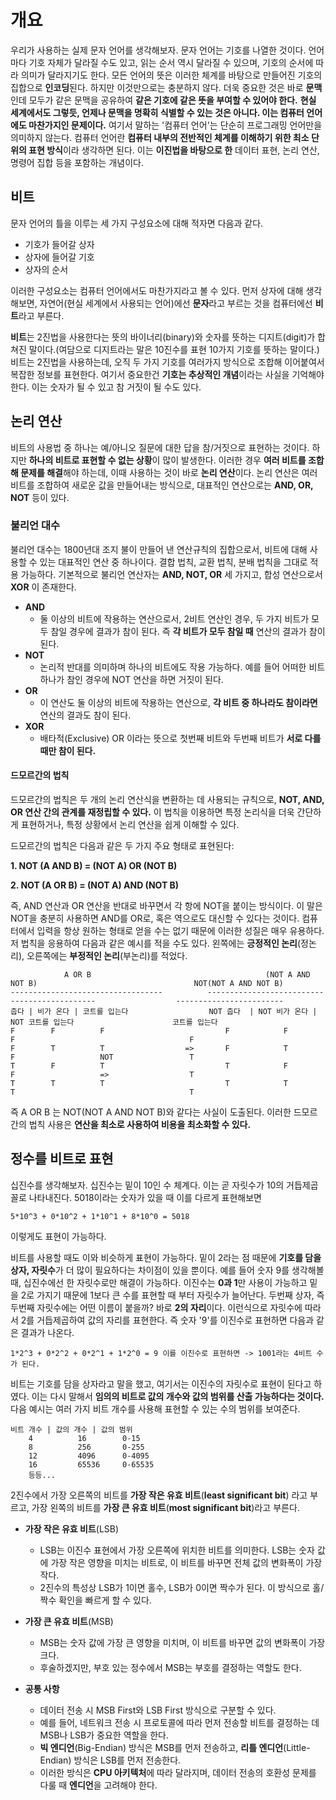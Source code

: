 # 개요

우리가 사용하는 실제 문자 언어를 생각해보자. 문자 언어는 기호를 나열한 것이다. 언어마다 기호 자체가 달라질 수도 있고, 읽는 순서 역시 달라질 수 있으며, 기호의 순서에 따라 의미가 달라지기도 한다.
모든 언어의 뜻은 이러한 체계를 바탕으로 만들어진 기호의 집합으로 **인코딩**된다. 하지만 이것만으로는 충분하지 않다. 더욱 중요한 것은 바로 **문맥**인데 모두가 같은 문맥을 공유하여 **같은 기호에 같은 뜻을 부여할 수 있어야 한다.**
**현실 세계에서도 그렇듯, 언제나 문맥을 명확히 식별할 수 있는 것은 아니다. 이는 컴퓨터 언어에도 마찬가지인 문제이다.**
여기서 말하는 '컴퓨터 언어'는 단순히 프로그래밍 언어만을 의미하지 않는다. 컴퓨터 언어란 **컴퓨터 내부의 전반적인 체계를 이해하기 위한 최소 단위의 표현 방식**이라 생각하면 된다. 이는 **이진법을 바탕으로 한** 데이터 표현, 논리 연산, 명령어 집합 등을 포함하는 개념이다.

## 비트

문자 언어의 틀을 이루는 세 가지 구성요소에 대해 적자면 다음과 같다.

  - 기호가 들어갈 상자
  - 상자에 들어갈 기호
  - 상자의 순서

이러한 구성요소는 컴퓨터 언어에서도 마찬가지라고 볼 수 있다. 먼저 상자에 대해 생각해보면, 자연어(현실 세계에서 사용되는 언어)에선 **문자**라고 부르는 것을 컴퓨터에선 **비트**라고 부른다. 

**비트**는 2진법을 사용한다는 뜻의 바이너리(binary)와 숫자를 뜻하는 디지트(digit)가 합쳐진 말이다.(여담으로 디지트라는 말은 10진수를 표현 10가지 기호를 뜻하는 말이다.) 비트는 2진법을 사용하는데, 오직 두 가지 기호를 여러가지 방식으로 조합해 이어붙여서 복잡한 정보를 표현한다. 여기서 중요한건 **기호는 추상적인 개념**이라는 사실을 기억해야한다. 이는 숫자가 될 수 있고 참 거짓이 될 수도 있다.

## 논리 연산

비트의 사용법 중 하나는 예/아니오 질문에 대한 답을 참/거짓으로 표현하는 것이다. 하지만 **하나의 비트로 표현할 수 없는 상황**이 많이 발생한다. 이러한 경우 **여러 비트를 조합해 문제를 해결**해야 하는데, 이때 사용하는 것이 바로 **논리 연산**이다. 논리 연산은 여러 비트를 조합하여 새로운 값을 만들어내는 방식으로, 대표적인 연산으로는 **AND, OR, NOT** 등이 있다.

### 불리언 대수

불리언 대수는 1800년대 조지 불이 만들어 낸 연산규칙의 집합으로서, 비트에 대해 사용할 수 있는 대표적인 연산 중 하나이다. 결합 법칙, 교환 법칙, 분배 법칙을 그대로 적용 가능하다.
기본적으로 불리언 연산자는 **AND, NOT, OR** 세 가지고, 합성 연산으로서 **XOR** 이 존재한다.

- **AND**
  - 둘 이상의 비트에 작용하는 연산으로서, 2비트 연산인 경우, 두 가지 비트가 모두 참일 경우에 결과가 참이 된다. 즉 **각 비트가 모두 참일 때** 연산의 결과가 참이 된다.
- **NOT**
    - 논리적 반대를 의미하며 하나의 비트에도 작용 가능하다. 예를 들어 어떠한 비트 하나가 참인 경우에 NOT 연산을 하면 거짓이 된다.
- **OR**
    - 이 연산도 둘 이상의 비트에 작용하는 연산으로, **각 비트 중 하나라도 참이라면** 연산의 결과도 참이 된다.
- **XOR**
    - 배타적(Exclusive) OR 이라는 뜻으로 첫번째 비트와 두번째 비트가 **서로 다를 때만 참이 된다.**
 
#### 드모르간의 법칙 

드모르간의 법칙은 두 개의 논리 연산식을 변환하는 데 사용되는 규칙으로, **NOT, AND, OR 연산 간의 관계를 재정립할 수 있다.** 이 법칙을 이용하면 특정 논리식을 더욱 간단하게 표현하거나, 특정 상황에서 논리 연산을 쉽게 이해할 수 있다. 

드모르간의 법칙은 다음과 같은 두 가지 주요 형태로 표현된다:

**1. NOT (A AND B) = (NOT A) OR (NOT B)** 

**2. NOT (A OR B) = (NOT A) AND (NOT B)**

즉, AND 연산과 OR 연산을 반대로 바꾸면서 각 항에 NOT을 붙이는 방식이다. 이 말은 NOT을 충분히 사용하면 AND를 OR로, 혹은 역으로도 대신할 수 있다는 것이다.
컴퓨터에서 입력을 항상 원하는 형태로 얻을 수는 없기 때문에 이러한 성질은 매우 유용하다.
저 법칙을 응용하여 다음과 같은 예시를 적을 수도 있다. 왼쪽에는 **긍정적인 논리**(정논리), 오른쪽에는 **부정적인 논리**(부논리)를 적었다.

```
            A OR B                                       (NOT A AND NOT B)                                   NOT(NOT A AND NOT B)
----------------------------------          ---------------------------------------------                  ------------------------
춥다 | 비가 온다 | 코트를 입는다                  NOT 춥다  | NOT 비가 온다 | NOT 코트를 입는다                      코트를 입는다
F        F          F                           F            F                F                                       F
F        T          T                  =>       F            T                F                   NOT                 T
T        F          T                           T            F                F                   =>                  T
T        T          T                           T            T                T                                       T
```

즉 A OR B 는 NOT(NOT A AND NOT B)와 같다는 사실이 도출된다. 이러한 드모르간의 법칙 사용은 **연산을 최소로 사용하여 비용을 최소화할 수 있다.**
<br>

## 정수를 비트로 표현

십진수를 생각해보자. 십진수는 밑이 10인 수 체계다. 이는 곧 자릿수가 10의 거듭제곱 꼴로 나타내진다. 5018이라는 숫자가 있을 때 이를 다르게 표현해보면
```
5*10^3 + 0*10^2 + 1*10^1 + 8*10^0 = 5018
```
이렇게도 표현이 가능하다. 

비트를 사용할 때도 이와 비슷하게 표현이 가능하다. 밑이 2라는 점 때문에 **기호를 담을 상자, 자릿수**가 더 많이 필요하다는 차이점이 있을 뿐이다.
예를 들어 숫자 9를 생각해볼 때, 십진수에선 한 자릿수로만 해결이 가능하다. 이진수는 **0과 1**만 사용이 가능하고 밑을 2로 가지기 때문에 1보다 큰 수를 표현할 때 부터 자릿수가 늘어난다. 두번째 상자, 즉 두번째 자릿수에는 어떤 이름이 붙을까?
바로 **2의 자리**이다. 이런식으로 자릿수에 따라서 2를 거듭제곱하여 값의 자리를 표현한다. 즉 숫자 '9'를 이진수로 표현하면 다음과 같은 결과가 나온다.

```
1*2^3 + 0*2^2 + 0*2^1 + 1*2^0 = 9 이를 이진수로 표현하면 -> 1001라는 4비트 수가 된다.
```

비트는 기호를 담을 상자라고 말을 했고, 여기서는 이진수의 자릿수로 표현이 된다고 하였다. 이는 다시 말해서 **임의의 비트로 값의 개수와 값의 범위를 산출 가능하다는 것이다.** 
다음 예시는 여러 가지 비트 개수를 사용해 표현할 수 있는 수의 범위를 보여준다.

```
비트 개수 | 값의 개수 | 값의 범위
    4          16        0-15
    8          256       0-255
    12         4096      0-4095
    16         65536     0-65535
    등등... 
```

2진수에서 가장 오른쪽의 비트를 **가장 작은 유효 비트**(**least significant bit**) 라고 부르고, 가장 왼쪽의 비트를 **가장 큰 유효 비트**(**most significant bit**)라고 부른다.

  - **가장 작은 유효 비트**(LSB)
    - LSB는 이진수 표현에서 가장 오른쪽에 위치한 비트를 의미한다. LSB는 숫자 값에 가장 작은 영향을 미치는 비트로, 이 비트를 바꾸면 전체 값의 변화폭이 가장 작다.
    - 2진수의 특성상 LSB가 1이면 홀수, LSB가 0이면 짝수가 된다. 이 방식으로 홀/짝수 확인을 빠르게 할 수 있다.
   
  - **가장 큰 유효 비트**(MSB)
      - MSB는 숫자 값에 가장 큰 영향을 미치며, 이 비트를 바꾸면 값의 변화폭이 가장 크다.
      - 후술하겠지만, 부호 있는 정수에서 MSB는 부호를 결정하는 역할도 한다.
   
  - **공통 사항**
    - 데이터 전송 시 MSB First와 LSB First 방식으로 구분할 수 있다.
    - 예를 들어, 네트워크 전송 시 프로토콜에 따라 먼저 전송할 비트를 결정하는 데 MSB나 LSB가 중요한 역할을 한다.
    - **빅 엔디언**(Big-Endian) 방식은 MSB를 먼저 전송하고, **리틀 엔디언**(Little-Endian) 방식은 LSB를 먼저 전송한다.
    - 이러한 방식은 **CPU 아키텍처**에 따라 달라지며, 데이터 전송의 호환성 문제를 다룰 때 **엔디언**을 고려해야 한다.
